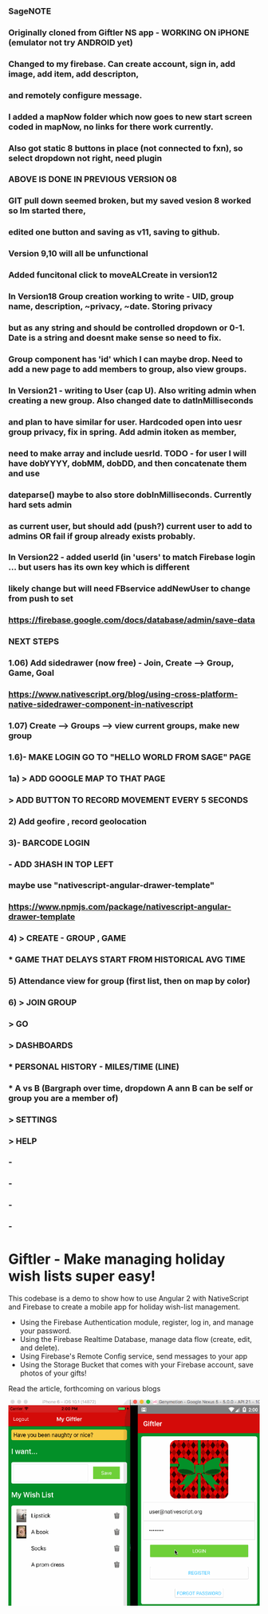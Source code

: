 ### SageNOTE
### Originally cloned from Giftler NS app - WORKING ON iPHONE (emulator not try ANDROID yet)
### Changed to my firebase.  Can create account, sign in, add image, add item, add descripton,
###     and remotely configure message.
###     I added a mapNow folder which now goes to new start screen coded in mapNow, no links for there work currently.  
###     Also got static 8 buttons in place (not connected to fxn), so select dropdown not right, need plugin
###   ABOVE IS DONE IN PREVIOUS VERSION 08
###   GIT pull down seemed broken, but my saved vesion 8 worked so Im started there, 
###         edited one button and saving as v11, saving to github.  
###   Version 9,10 will all be unfunctional
###   Added funcitonal click to moveALCreate in version12
###   In Version18 Group creation working to write - UID, group name, description, ~privacy, ~date.  Storing privacy 
###     but as any string and should be controlled dropdown or 0-1.  Date is a string and doesnt make sense so need to fix.  
###     Group component has 'id' which I can maybe drop.  Need to add a new page to add members to group, also view groups.
###   In Version21 - writing to User (cap U).  Also writing admin when creating a new group.  Also changed date to datInMilliseconds
###     and plan to have similar for user.  Hardcoded open into uesr group privacy, fix in spring. Add admin itoken as member, 
###     need to make array and include uesrId. TODO - for user I will have dobYYYY, dobMM, dobDD, and then concatenate them and use 
###     dateparse() maybe to also store dobInMilliseconds.  Currently hard sets admin
###     as current user, but should add (push?) current user to add to admins OR fail if group already exists probably.
###   In Version22 - added userId (in 'users' to match Firebase login ... but users has its own key which is different
###     likely change but will need FBservice addNewUser to change from push to set
###        https://firebase.google.com/docs/database/admin/save-data    
### NEXT STEPS
###   1.06) Add sidedrawer (now free) - Join, Create --> Group, Game, Goal 
###          https://www.nativescript.org/blog/using-cross-platform-native-sidedrawer-component-in-nativescript
###   1.07) Create --> Groups --> view current groups, make new group
###   1.6)- MAKE LOGIN GO TO "HELLO WORLD FROM SAGE" PAGE
###        1a) > ADD GOOGLE MAP TO THAT PAGE
###        > ADD BUTTON TO RECORD MOVEMENT EVERY 5 SECONDS
###   2) Add geofire , record geolocation
###   3)- BARCODE LOGIN
###
###   - ADD 3HASH IN TOP LEFT
###       maybe use "nativescript-angular-drawer-template" 
###         https://www.npmjs.com/package/nativescript-angular-drawer-template
###   4)     > CREATE - GROUP , GAME
###            * GAME THAT DELAYS START FROM HISTORICAL AVG TIME
###   5) Attendance view for group (first list, then on map by color)
###   6)     > JOIN GROUP
###        > GO
###        > DASHBOARDS
###            * PERSONAL HISTORY - MILES/TIME (LINE)
###            * A vs B (Bargraph over time, dropdown A ann B can be self or group you are a member of)
###        > SETTINGS
###        > HELP
###   -
###   -
###   -
###   -



# Giftler - Make managing holiday wish lists super easy!

This codebase is a demo to show how to use Angular 2 with NativeScript and Firebase to create a mobile app for holiday wish-list management.

- Using the Firebase Authentication module, register, log in, and manage your password.
- Using the Firebase Realtime Database, manage data flow (create, edit, and delete).
- Using Firebase's Remote Config service, send messages to your app
- Using the Storage Bucket that comes with your Firebase account, save photos of your gifts!

Read the article, forthcoming on various blogs <TBD>

![Demo on Emulators](./screenshots/giftler-crossplat.gif)

